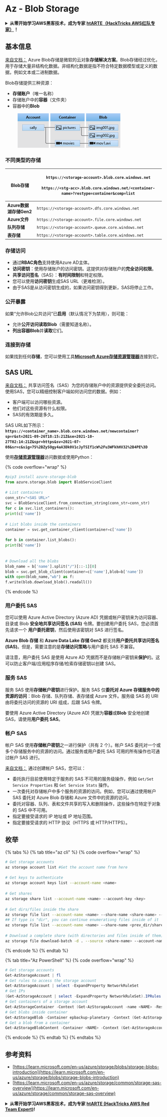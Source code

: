 # Az - Blob Storage

<details>

<summary><strong>从零开始学习AWS黑客技术，成为专家</strong> <a href="https://training.hacktricks.xyz/courses/arte"><strong>htARTE（HackTricks AWS红队专家）</strong></a><strong>！</strong></summary>

支持HackTricks的其他方式：

- 如果您想看到您的**公司在HackTricks中做广告**或**下载PDF格式的HackTricks**，请查看[**订阅计划**](https://github.com/sponsors/carlospolop)!
- 获取[**官方PEASS & HackTricks周边产品**](https://peass.creator-spring.com)
- 探索[**PEASS家族**](https://opensea.io/collection/the-peass-family)，我们独家的[**NFTs**](https://opensea.io/collection/the-peass-family)收藏品
- **加入** 💬 [**Discord群**](https://discord.gg/hRep4RUj7f) 或 [**电报群**](https://t.me/peass) 或 **关注**我们的**Twitter** 🐦 [**@hacktricks\_live**](https://twitter.com/hacktricks\_live)**。**
- 通过向[**HackTricks**](https://github.com/carlospolop/hacktricks)和[**HackTricks Cloud**](https://github.com/carlospolop/hacktricks-cloud) github仓库提交PR来分享您的黑客技巧。

</details>

## 基本信息

[来自文档：](https://learn.microsoft.com/en-us/azure/storage/blobs/storage-blobs-overview) Azure Blob存储是微软的云对象**存储解决方案**。Blob存储经过优化，用于存储大量非结构化数据。非结构化数据是指不符合特定数据模型或定义的数据，例如文本或二进制数据。

Blob存储提供三种资源：

- **存储账户**（唯一名称）
- 存储账户中的**容器**（文件夹）
- 容器中的**Blob**

<figure><img src="../../../.gitbook/assets/image (114).png" alt=""><figcaption></figcaption></figure>

### 不同类型的存储

| **Blob存储**                   | <p><code>https://&#x3C;storage-account>.blob.core.windows.net</code><br><br><code>https://&#x3C;stg-acc>.blob.core.windows.net/&#x3C;container-name>?restype=container&#x26;comp=list</code></p> |
| ------------------------------ | ------------------------------------------------------------------------------------------------------------------------------------------------------------------------------------------------ |
| **Azure数据湖存储Gen2**        | `https://<storage-account>.dfs.core.windows.net`                                                                                                                                                 |
| **Azure文件**                  | `https://<storage-account>.file.core.windows.net`                                                                                                                                                |
| **队列存储**                   | `https://<storage-account>.queue.core.windows.net`                                                                                                                                               |
| **表存储**                     | `https://<storage-account>.table.core.windows.net`                                                                                                                                               |

### 存储访问 <a href="#about-blob-storage" id="about-blob-storage"></a>

- 通过**RBAC角色**支持使用Azure AD主体。
- **访问密钥**：使用存储账户的访问密钥。这提供对存储账户的**完全访问权限**。
- **共享访问签名**（SAS）：**有时间限制**和特定权限。
- 您可以使用**访问密钥**生成SAS URL（更难检测）。
- 由于SAS是从访问密钥生成的，如果访问密钥得到更新，SAS将停止工作。

### 公开暴露

如果“允许Blob公共访问”已**启用**（默认情况下为禁用），则可能：

- 允许**公开访问读取Blob**（需要知道名称）。
- **列出容器Blob**并**读取**它们。

### 连接到存储

如果找到任何**存储**，您可以使用工具[**Microsoft Azure存储资源管理器**](https://azure.microsoft.com/es-es/products/storage/storage-explorer/)连接到它。

## SAS URL

[来自文档：](https://learn.microsoft.com/en-us/azure/storage/common/storage-sas-overview) 共享访问签名（SAS）为您的存储账户中的资源提供安全委托访问。使用SAS，您可以精细控制客户端如何访问您的数据。例如：

- 客户端可以访问哪些资源。
- 他们对这些资源有什么权限。
- SAS的有效期是多久。

SAS URL如下所示：**`https://<container_name>.blob.core.windows.net/newcontainer?sp=r&st=2021-09-26T18:15:21Z&se=2021-10-27T02:14:21Z&spr=https&sv=2021-07-08&sr=c&sig=7S%2BZySOgy4aA3Dk0V1cJyTSIf1cW%2Fu3WFkhHV32%2B4PE%3D`**

使用[**存储资源管理器**](https://azure.microsoft.com/en-us/features/storage-explorer/)访问数据或使用Python：

{% code overflow="wrap" %}
```python
#pip3 install azure-storage-blob
from azure.storage.blob import BlobServiceClient

# List containers
conn_str="<SAS URL>"
svc = BlobServiceClient.from_connection_string(conn_str=conn_str)
for c in svc.list_containers():
print(c['name'])

# List blobs inside the containers
container = svc.get_container_client(container=c['name'])

for b in container.list_blobs():
print(b['name'])


# Download all the blobs
blob_name = b['name'].split("/")[::-1][0]
blob = svc.get_blob_client(container=c['name'],blob=b['name'])
with open(blob_name,"wb") as f:
f.write(blob.download_blob().readall())
```
{% endcode %}

### 用户委托 SAS <a href="#user-delegation-sas" id="user-delegation-sas"></a>

您可以使用 Azure Active Directory (Azure AD) 凭据或帐户密钥来为访问容器、目录或 Blob **安全地共享访问签名 (SAS)** 令牌。要创建用户委托 SAS，您必须首先请求一个 **用户委托密钥**，然后使用该密钥对 SAS 进行签名。

**Azure Blob 存储** 和 **Azure Data Lake 存储 Gen2** 都支持**用户委托共享访问签名 (SAS)**。但是，需要注意的是**存储访问策略**与用户委托 SAS 不兼容。

请注意，用户委托 SAS 是使用 Azure AD 凭据而不是存储帐户密钥来**保护**的。这可以防止客户端/应用程序存储/检索存储密钥以创建 SAS。

### 服务 SAS

服务 SAS 使用**存储帐户密钥**进行保护。服务 SAS 仅**委托对 Azure 存储服务中的资源的访问**：Blob 存储、队列存储、表存储或 Azure 文件。服务级 SAS 的 URI 由将委托访问的资源的 URI 组成，后跟 SAS 令牌。

要使用 Azure Active Directory (Azure AD) 凭据为**容器**或**Blob** 安全地创建 SAS，请使用**用户委托 SAS**。

### 帐户 SAS

帐户 SAS 使用**存储帐户密钥**之一进行保护（共有 2 个）。帐户 SAS 委托对一个或多个存储服务中的资源的访问。通过服务或用户委托 SAS 可用的所有操作也可通过帐户 SAS 进行。

[来自文档：](https://learn.microsoft.com/en-us/rest/api/storageservices/create-account-sas) 通过创建帐户 SAS，您可以：

* 委托执行目前使用特定于服务的 SAS 不可用的服务级操作，例如 `Get/Set Service Properties` 和 `Get Service Stats` 操作。
* 一次委托对存储帐户中多个服务的资源的访问。例如，您可以通过使用帐户 SAS 委托对 Azure Blob 存储和 Azure 文件中的资源的访问。
* 委托对容器、队列、表和文件共享的写入和删除操作，这些操作在特定于对象的 SAS 中不可用。
* 指定要接受请求的 IP 地址或 IP 地址范围。
* 指定要接受请求的 HTTP 协议（HTTPS 或 HTTP/HTTPS）。

## 枚举

{% tabs %}
{% tab title="az cli" %}
{% code overflow="wrap" %}
```bash
# Get storage accounts
az storage account list #Get the account name from here

# Get keys to authenticate
az storage account keys list --account-name <name>

# Get shares
az storage share list --account-name <name> --account-key <key>

# Get dirs/files inside the share
az storage file list --account-name <name> --share-name <share-name> --account-key <key>
## If type is "dir", you can continue enumerationg files inside of it
az storage file list --account-name <name> --share-name <prev_dir/share-name> --account-key <key>

# Download a complete share (with directories and files inside of them)
az storage file download-batch -d . --source <share-name> --account-name <name> --account-key <key>
```
{% endcode %}
{% endtab %}

{% tab title="Az PowerShell" %}
{% code overflow="wrap" %}
```powershell
# Get storage accounts
Get-AzStorageAccount | fl
# Get rules to access the storage account
Get-AzStorageAccount | select -ExpandProperty NetworkRuleSet
# Get IPs
(Get-AzStorageAccount | select -ExpandProperty NetworkRuleSet).IPRules
# Get containers of a storage account
Get-AzStorageContainer -Context (Get-AzStorageAccount -name <NAME> -ResourceGroupName <NAME>).context
# Get blobs inside container
Get-AzStorageBlob -Container epbackup-planetary -Context (Get-AzStorageAccount -name <name> -ResourceGroupName <name>).context
# Get a blob from a container
Get-AzStorageBlobContent -Container <NAME> -Context (Get-AzStorageAccount -name <NAME> -ResourceGroupName <NAME>).context -Blob <blob_name> -Destination .\Desktop\filename.txt
```
{% endcode %}
{% endtab %}
{% endtabs %}

## 参考资料

* [https://learn.microsoft.com/en-us/azure/storage/blobs/storage-blobs-introduction](https://learn.microsoft.com/en-us/azure/storage/blobs/storage-blobs-introduction)
* [https://learn.microsoft.com/en-us/azure/storage/common/storage-sas-overview](https://learn.microsoft.com/en-us/azure/storage/common/storage-sas-overview)

<details>

<summary><strong>从零开始学习AWS黑客技术，成为专家</strong> <a href="https://training.hacktricks.xyz/courses/arte"><strong>htARTE (HackTricks AWS Red Team Expert)</strong></a><strong>!</strong></summary>

支持HackTricks的其他方式：

* 如果您想看到您的**公司在HackTricks中做广告**或**下载PDF格式的HackTricks**，请查看[**订阅计划**](https://github.com/sponsors/carlospolop)!
* 获取[**官方PEASS & HackTricks周边产品**](https://peass.creator-spring.com)
* 探索[**PEASS家族**](https://opensea.io/collection/the-peass-family)，我们的独家[**NFTs**](https://opensea.io/collection/the-peass-family)
* **加入** 💬 [**Discord群**](https://discord.gg/hRep4RUj7f) 或 [**电报群**](https://t.me/peass) 或 **关注**我们的**Twitter** 🐦 [**@hacktricks\_live**](https://twitter.com/hacktricks\_live)**.**
* 通过向[**HackTricks**](https://github.com/carlospolop/hacktricks)和[**HackTricks Cloud**](https://github.com/carlospolop/hacktricks-cloud) github仓库提交PR来分享您的黑客技巧。

</details>
